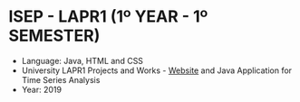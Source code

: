 # ISEP - LAPR1 (1º YEAR - 1º SEMESTER)
* Language: Java, HTML and CSS
* University LAPR1 Projects and Works - [Website](EarthApp) and Java Application for Time Series Analysis
* Year: 2019
